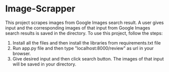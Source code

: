 # Image-Scrapper
This project scrapes images from Google Images search result. A user gives input and the corresponding images of that input from Google Images search results is saved in the directory.
To use this project, follow the steps:
1. Install all the files and then install the libraries from requirements.txt file
2. Run app.py file and then type "localhost:8000/review" as url in your browser.
3. Give desired input and then click search button. The images of that input will be saved in your directory.
